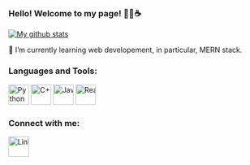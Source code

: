 ### Hello! Welcome to my page! 👋😄☕

[![My github stats](https://github-readme-stats.vercel.app/api?username=bklimey)](https://github.com/anuraghazra/github-readme-stats)

🌱 I’m currently learning web developement, in particular, MERN stack.

<!--
**bklimey/bklimey** is a ✨ _special_ ✨ repository because its `README.md` (this file) appears on your GitHub profile.

Here are some ideas to get you started:

- 🔭 I’m currently working on ...
- 🌱 I’m currently learning ...
- 👯 I’m looking to collaborate on ...
- 🤔 I’m looking for help with ...
- 💬 Ask me about ...
- 📫 How to reach me: ...
- 😄 Pronouns: ...
- ⚡ Fun fact: ...
-->

### Languages and Tools:
<img src="https://cdn.jsdelivr.net/gh/devicons/devicon/icons/python/python-original.svg" alt="Python" width="40" height="40"/><nobr>
<img src="https://cdn.jsdelivr.net/gh/devicons/devicon/icons/cplusplus/cplusplus-original.svg" alt="C++" width="40" height="40"/>
<img src="https://cdn.jsdelivr.net/gh/devicons/devicon/icons/java/java-original.svg" alt="Java" width="40" height="40"/>
<img src="https://cdn.jsdelivr.net/gh/devicons/devicon/icons/react/react-original.svg" alt="React" width="40" height="40"/>
<!--Icons credit: https://devicon.dev/ -->

### Connect with me:
<a href="https://www.linkedin.com/in/limboonkee/"><img src="https://cdn.jsdelivr.net/gh/devicons/devicon/icons/linkedin/linkedin-original.svg" alt="LinkedIn" width="40" height="40"/></a>
